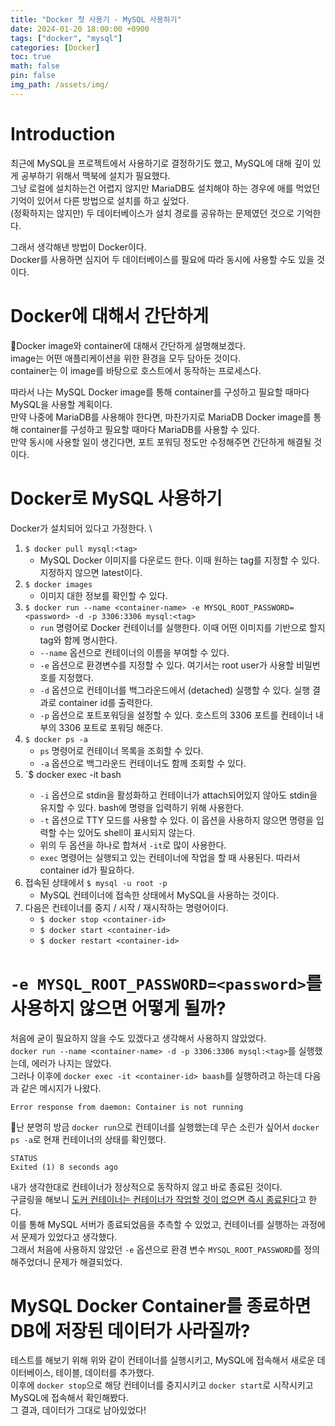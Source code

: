 ```yaml
---
title: "Docker 첫 사용기 - MySQL 사용하기"
date: 2024-01-20 18:00:00 +0900
tags: ["docker", "mysql"]
categories: [Docker]
toc: true
math: false
pin: false
img_path: /assets/img/
---
```


# Introduction

최근에 MySQL을 프로젝트에서 사용하기로 결정하기도 했고, MySQL에 대해 깊이 있게 공부하기 위해서 맥북에 설치가 필요했다. \
그냥 로컬에 설치하는건 어렵지 않지만 MariaDB도 설치해야 하는 경우에 애를 먹었던 기억이 있어서 다른 방법으로 설치를 하고 싶었다. \
(정확하지는 않지만) 두 데이터베이스가 설치 경로를 공유하는 문제였던 것으로 기억한다.

그래서 생각해낸 방법이 Docker이다. \
Docker를 사용하면 심지어 두 데이터베이스를 필요에 따라 동시에 사용할 수도 있을 것이다. 

# Docker에 대해서 간단하게

Docker image와 container에 대해서 간단하게 설명해보겠다. \
image는 어떤 애플리케이션을 위한 환경을 모두 담아둔 것이다. \
container는 이 image를 바탕으로 호스트에서 동작하는 프로세스다.

따라서 나는 MySQL Docker image를 통해 container를 구성하고 필요할 때마다 MySQL을 사용할 계획이다. \
만약 나중에 MariaDB를 사용해야 한다면, 마찬가지로 MariaDB Docker image를 통해 container를 구성하고 필요할 때마다 MariaDB를 사용할 수 있다. \
만약 동시에 사용할 일이 생긴다면, 포트 포워딩 정도만 수정해주면 간단하게 해결될 것이다.

# Docker로 MySQL 사용하기

Docker가 설치되어 있다고 가정한다. \

1. `$ docker pull mysql:<tag>`
	- MySQL Docker 이미지를 다운로드 한다. 이때 원하는 tag를 지정할 수 있다. 지정하지 않으면 latest이다.
2. `$ docker images`
	- 이미지 대한 정보를 확인할 수 있다.
3. `$ docker run --name <container-name> -e MYSQL_ROOT_PASSWORD=<password> -d -p 3306:3306 mysql:<tag>`
	- `run` 명령어로 Docker 컨테이너를 실행한다. 이때 어떤 이미지를 기반으로 할지 tag와 함께 명시한다.
	- `--name` 옵션으로 컨테이너의 이름을 부여할 수 있다.
	- `-e` 옵션으로 환경변수를 지정할 수 있다. 여기서는 root user가 사용할 비밀번호를 지정했다.
	- `-d` 옵션으로 컨테이너를 백그라운드에서 (detached) 실행할 수 있다. 실행 결과로 container id를 출력한다.
	- `-p` 옵션으로 포트포워딩을 설정할 수 있다. 호스트의 3306 포트를 컨테이너 내부의 3306 포트로 포워딩 해준다.
4. `$ docker ps -a`
	- `ps` 명령어로 컨테이너 목록을 조회할 수 있다.
	- `-a` 옵션으로 백그라운드 컨테이너도 함께 조회할 수 있다.
5. `$ docker exec -it <container-id> bash
	- `-i` 옵션으로 stdin을 활성화하고 컨테이너가 attach되어있지 않아도 stdin을 유지할 수 있다. bash에 명령을 입력하기 위해 사용한다.
	- `-t` 옵션으로 TTY 모드를 사용할 수 있다. 이 옵션을 사용하지 않으면 명령을 입력할 수는 있어도 shell이 표시되지 않는다.
	- 위의 두 옵션을 하나로 합쳐서 `-it`로 많이 사용한다.
	- `exec` 명령어는 실행되고 있는 컨테이너에 작업을 할 때 사용된다. 따라서 container id가 필요하다.
6. 접속된 상태에서 `$ mysql -u root -p`
	- MySQL 컨테이너에 접속한 상태에서 MySQL을 사용하는 것이다.
7. 다음은 컨테이너를 중지 / 시작 / 재시작하는 명령어이다.
	- `$ docker stop <container-id>`
	- `$ docker start <container-id>`
	- `$ docker restart <container-id>`


# `-e MYSQL_ROOT_PASSWORD=<password>`를 사용하지 않으면 어떻게 될까?

처음에 굳이 필요하지 않을 수도 있겠다고 생각해서 사용하지 않았었다. \
`docker run --name <container-name> -d -p 3306:3306 mysql:<tag>`를 실행했는데, 에러가 나지는 않았다. \
그러나 이후에 `docker exec -it <container-id> baash`를 실행하려고 하는데 다음과 같은 메시지가 나왔다.

```
Error response from daemon: Container is not running
```

난 분명히 방금 `docker run`으로 컨테이너를 실행했는데 무슨 소린가 싶어서 `docker ps -a`로 현재 컨테이너의 상태를 확인했다.

```
STATUS
Exited (1) 8 seconds ago
```

내가 생각한대로 컨테이너가 정상적으로 동작하지 않고 바로 종료된 것이다. \
구글링을 해보니 [도커 컨테이너는 컨테이너가 작업할 것이 없으면 즉시 종료된다](https://stackoverflow.com/questions/29599632/container-is-not-running)고 한다. \
이를 통해 MySQL 서버가 종료되었음을 추측할 수 있었고, 컨테이너를 실행하는 과정에서 문제가 있었다고 생각했다. \
그래서 처음에 사용하지 않았던 `-e` 옵션으로 환경 변수 `MYSQL_ROOT_PASSWORD`를 정의해주었더니 문제가 해결되었다.

# MySQL Docker Container를 종료하면 DB에 저장된 데이터가 사라질까?

테스트를 해보기 위해 위와 같이 컨테이너를 실행시키고, MySQL에 접속해서 새로운 데이터베이스, 테이블, 데이터를 추가했다. \
이후에 `docker stop`으로 해당 컨테이너를 중지시키고 `docker start`로 시작시키고 MySQL에 접속해서 확인해봤다.\
그 결과, 데이터가 그대로 남아있었다!
